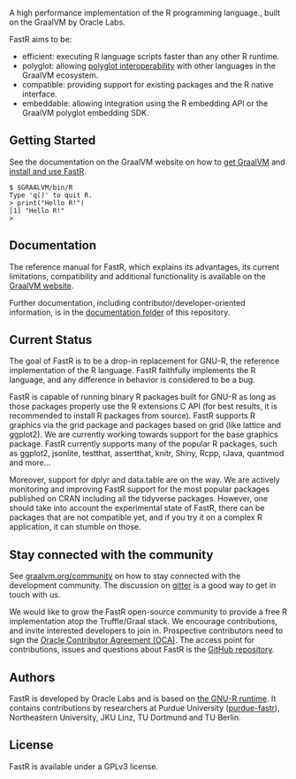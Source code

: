 A high performance implementation of the R programming language., built on the GraalVM by Oracle Labs.

FastR aims to be:
* efficient: executing R language scripts faster than any other R runtime.
* polyglot: allowing [polyglot interoperability](https://www.graalvm.org/docs/reference-manual/polyglot/) with other languages in the GraalVM ecosystem.
* compatible: providing support for existing packages and the R native interface.
* embeddable: allowing integration using the R embedding API or the GraalVM polyglot embedding SDK.

 ## Getting Started
See the documentation on the GraalVM website on how to [get GraalVM](https://www.graalvm.org/docs/getting-started/) and [install and use FastR](http://www.graalvm.org/docs/reference-manual/languages/r/).

```
$ $GRAALVM/bin/R
Type 'q()' to quit R.
> print("Hello R!")
[1] "Hello R!"
>
```

## Documentation

The reference manual for FastR, which explains its advantages, its current limitations, compatibility and additional functionality is available on the [GraalVM website](http://www.graalvm.org/docs/reference-manual/languages/r/).

Further documentation, including contributor/developer-oriented information, is in the [documentation folder](documentation/Index.md) of this repository.

## Current Status

The goal of FastR is to be a drop-in replacement for GNU-R, the reference implementation of the R language.
FastR faithfully implements the R language, and any difference in behavior is considered to be a bug.

FastR is capable of running binary R packages built for GNU-R as long as those packages properly use the R extensions C API (for best results, it is recommended to install R packages from source).
FastR supports R graphics via the grid package and packages based on grid (like lattice and ggplot2).
We are currently working towards support for the base graphics package.
FastR currently supports many of the popular R packages, such as ggplot2, jsonlite, testthat, assertthat, knitr, Shiny, Rcpp, rJava, quantmod and more…

Moreover, support for dplyr and data.table are on the way.
We are actively monitoring and improving FastR support for the most popular packages published on CRAN including all the tidyverse packages.
However, one should take into account the experimental state of FastR, there can be packages that are not compatible yet, and if you try it on a complex R application, it can stumble on those.

## Stay connected with the community

See [graalvm.org/community](https://www.graalvm.org/community/) on how to stay connected with the development community.
The discussion on [gitter](https://gitter.im/graalvm/graal-core) is a good way to get in touch with us.

We would like to grow the FastR open-source community to provide a free R implementation atop the Truffle/Graal stack.
We encourage contributions, and invite interested developers to join in.
Prospective contributors need to sign the [Oracle Contributor Agreement (OCA)](http://www.oracle.com/technetwork/community/oca-486395.html).
The access point for contributions, issues and questions about FastR is the [GitHub repository](https://github.com/oracle/fastr).

## Authors

FastR is developed by Oracle Labs and is based on [the GNU-R runtime](http://www.r-project.org/).
It contains contributions by researchers at Purdue University ([purdue-fastr](https://github.com/allr/purdue-fastr)), Northeastern University, JKU Linz, TU Dortmund and TU Berlin.  

## License

FastR is available under a GPLv3 license.


